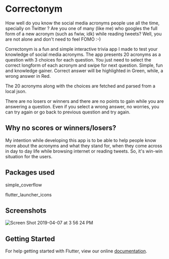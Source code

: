 # Correctonym

How well do you know the social media acronyms people use all the time, specially on Twitter ? Are you one of many (like me) who googles the full form of a new acronym (such as fwiw, idk) while reading tweets?
Well, you are not alone and don't need to feel FOMO :-)

Correctonym  is a fun and simple interactive trivia app I made to test your knowledge of social media acronyms. The app presents 20 acronyms as a question with 3 choices for each question. You just need to select the correct longform of each acronym and swipe for next question. Simple, fun and knowledge gainer.
Correct answer will be highlighted in Green, while, a wrong answer in Red.

The 20 acronyms along with the choices are fetched and parsed from a local json.

There are no losers or winners and there are no points to gain while you are answering a question. Even if you select a wrong answer, no worries, you can try again or go back to previous question and try again. 

## Why no scores or winners/losers?

My intention while developing this app is to be able to help people know more about the acronyms and what they stand for, when they come across in day to day life while browsing internet or reading tweets. So, it's win-win situation for the users. 


## Packages used

simple_coverflow

flutter_launcher_icons

## Screenshots

![Screen Shot 2019-04-07 at 3 56 24 PM](https://user-images.githubusercontent.com/16548367/55682389-76638480-5950-11e9-8287-4cf6621387a4.png)


## Getting Started

For help getting started with Flutter, view our online
[documentation](https://flutter.io/).
